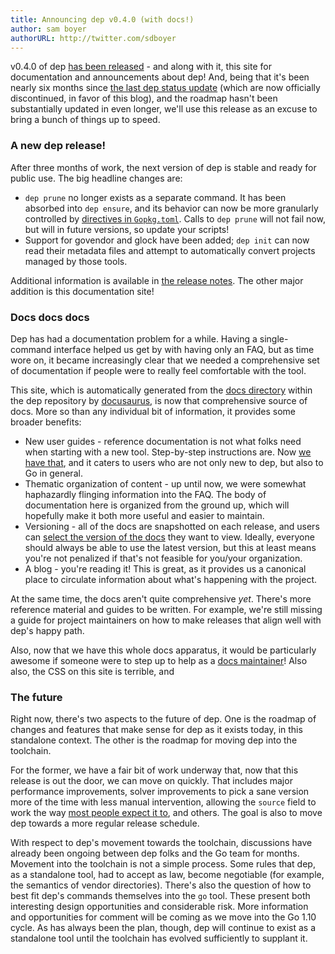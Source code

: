 ```yaml
---
title: Announcing dep v0.4.0 (with docs!)
author: sam boyer
authorURL: http://twitter.com/sdboyer
---
```


v0.4.0 of dep [has been released](https://github.com/golang/dep/releases/tag/v0.4.0) - and along with it, this site for documentation and announcements about dep! And, being that it's been nearly six months since [the last dep status update](https://sdboyer.io/dep-status/2017-08-17/) (which are now officially discontinued, in favor of this blog), and the roadmap hasn't been substantially updated in even longer, we'll use this release as an excuse to bring a bunch of things up to speed.

### A new dep release!

After three months of work, the next version of dep is stable and ready for public use. The big headline changes are:

* `dep prune` no longer exists as a separate command. It has been absorbed into `dep ensure`, and its behavior can now be more granularly controlled by [directives in `Gopkg.toml`](https://golang.github.io/dep/docs/Gopkg.toml.html#prune). Calls to `dep prune` will not fail now, but will in future versions, so update your scripts!
* Support for govendor and glock have been added; `dep init` can now read their metadata files and attempt to automatically convert projects managed by those tools.

Additional information is available in [the release notes](https://github.com/golang/dep/releases/tag/v0.4.0). The other major addition is this documentation site!

### Docs docs docs

Dep has had a documentation problem for a while. Having a single-command interface helped us get by with having only an FAQ, but as time wore on, it became increasingly clear that we needed a comprehensive set of documentation if people were to really feel comfortable with the tool.

This site, which is automatically generated from the [docs directory](https://github.com/golang/dep/tree/master/docs) within the dep repository by [docusaurus](http://docusaurus.io/), is now that comprehensive source of docs. More so than any individual bit of information, it provides some broader benefits:

* New user guides - reference documentation is not what folks need when starting with a new tool. Step-by-step instructions are. Now [we have that](https://golang.github.io/dep/docs/introduction.html), and it caters to users who are not only new to dep, but also to Go in general.
* Thematic organization of content - up until now, we were somewhat haphazardly flinging information into the FAQ. The body of documentation here is organized from the ground up, which will hopefully make it both more useful and easier to maintain.
* Versioning - all of the docs are snapshotted on each release, and users can [select the version of the docs](https://golang.github.io/dep/versions.html) they want to view. Ideally, everyone should always be able to use the latest version, but this at least means you're not penalized if that's not feasible for you/your organization.
* A blog - you're reading it! This is great, as it provides us a canonical place to circulate information about what's happening with the project.

At the same time, the docs aren't quite comprehensive _yet_. There's more reference material and guides to be written. For example, we're still missing a guide for project maintainers on how to make releases that align well with dep's happy path.

Also, now that we have this whole docs apparatus, it would be particularly awesome if someone were to step up to help as a [docs maintainer](https://github.com/golang/dep/issues/629#issuecomment-359922251)! Also also, the CSS on this site is terrible, and  

### The future

Right now, there's two aspects to the future of dep. One is the roadmap of changes and features that make sense for dep as it exists today, in this standalone context. The other is the roadmap for moving dep into the toolchain.

For the former, we have a fair bit of work underway that, now that this release is out the door, we can move on quickly. That includes major performance improvements, solver improvements to pick a sane version more of the time with less manual intervention, allowing the `source` field to work the way [most people expect it to](https://github.com/golang/dep/issues/860), and others. The goal is also to move dep towards a more regular release schedule.

With respect to dep's movement towards the toolchain, discussions have already been ongoing between dep folks and the Go team for months. Movement into the toolchain is not a simple process. Some rules that dep, as a standalone tool, had to accept as law, become negotiable (for example, the semantics of vendor directories). There's also the question of how to best fit dep's commands themselves into the `go` tool. These present both interesting design opportunities and considerable risk. More information and opportunities for comment will be coming as we move into the Go 1.10 cycle. As has always been the plan, though, dep will continue to exist as a standalone tool until the toolchain has evolved sufficiently to supplant it.